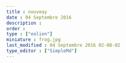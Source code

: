 ```yaml
---
title : nouveay
date : 04 Septembre 2016
description : 
order : 
type : ["eolien"]
miniature : frog.jpg
last_modified : 04 Septembre 2016 02-08-02
type_editor : ["SimpleMd"]
---
```

